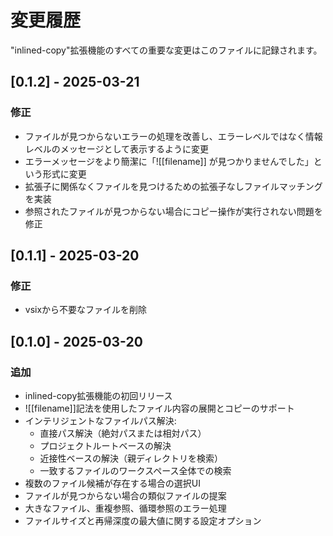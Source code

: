 # 変更履歴

"inlined-copy"拡張機能のすべての重要な変更はこのファイルに記録されます。

## [0.1.2] - 2025-03-21

### 修正
- ファイルが見つからないエラーの処理を改善し、エラーレベルではなく情報レベルのメッセージとして表示するように変更
- エラーメッセージをより簡潔に「![[filename]] が見つかりませんでした」という形式に変更
- 拡張子に関係なくファイルを見つけるための拡張子なしファイルマッチングを実装
- 参照されたファイルが見つからない場合にコピー操作が実行されない問題を修正

## [0.1.1] - 2025-03-20

### 修正
- vsixから不要なファイルを削除

## [0.1.0] - 2025-03-20

### 追加
- inlined-copy拡張機能の初回リリース
- ![[filename]]記法を使用したファイル内容の展開とコピーのサポート
- インテリジェントなファイルパス解決:
  - 直接パス解決（絶対パスまたは相対パス）
  - プロジェクトルートベースの解決
  - 近接性ベースの解決（親ディレクトリを検索）
  - 一致するファイルのワークスペース全体での検索
- 複数のファイル候補が存在する場合の選択UI
- ファイルが見つからない場合の類似ファイルの提案
- 大きなファイル、重複参照、循環参照のエラー処理
- ファイルサイズと再帰深度の最大値に関する設定オプション